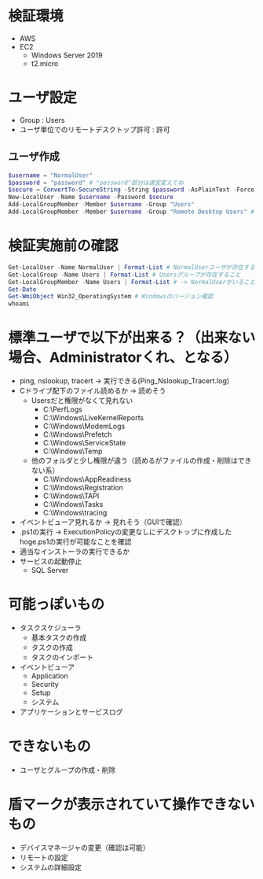 # 検証環境
- AWS
- EC2
    - Windows Server 2019
    - t2.micro

# ユーザ設定
- Group : Users
- ユーザ単位でのリモートデスクトップ許可 : 許可

## ユーザ作成
```PowerShell
$username = "NormalUser"
$password = "password" # "password"部分は適宜変えてね
$secure = ConvertTo-SecureString -String $password -AsPlainText -Force
New-LocalUser -Name $username -Password $secure
Add-LocalGroupMember -Member $username -Group "Users"
Add-LocalGroupMember -Member $username -Group "Remote Desktop Users" # リモデ出来るようになる
```


# 検証実施前の確認
```PowerShell
Get-LocalUser -Name NormalUser | Format-List # NormalUserユーザが存在すること
Get-LocalGroup -Name Users | Format-List # Usersグループが存在すること
Get-LocalGroupMember -Name Users | Format-List # -> NormalUserがいること
Get-Date
Get-WmiObject Win32_OperatingSystem # Windowsのバージョン確認
whoami
```

# 標準ユーザで以下が出来る？（出来ない場合、Administratorくれ、となる）
- ping, nslookup, tracert -> 実行できる(Ping_Nslookup_Tracert.log)
- Cドライブ配下のファイル読めるか -> 読めそう
    - Usersだと権限がなくて見れない
        - C:\PerfLogs
        - C:\Windows\LiveKernelReports
        - C:\Windows\ModemLogs
        - C:\Windows\Prefetch
        - C:\Windows\ServiceState
        - C:\Windows\Temp
    - 他のフォルダと少し権限が違う（読めるがファイルの作成・削除はできない系）
        - C:\Windows\AppReadiness
        - C:\Windows\Registration
        - C:\Windows\TAPI
        - C:\Windows\Tasks
        - C:\Windows\tracing
- イベントビューア見れるか -> 見れそう（GUIで確認）
- .ps1の実行 -> ExecutionPolicyの変更なしにデスクトップに作成したhoge.ps1の実行が可能なことを確認
- 適当なインストーラの実行できるか
- サービスの起動停止
    - SQL Server


# 可能っぽいもの
- タスクスケジューラ
    - 基本タスクの作成
    - タスクの作成
    - タスクのインポート
- イベントビューア
    - Application
    - Security
    - Setup
    - システム
- アプリケーションとサービスログ

# できないもの
- ユーザとグループの作成・削除

# 盾マークが表示されていて操作できないもの
- デバイスマネージャの変更（確認は可能）
- リモートの設定
- システムの詳細設定